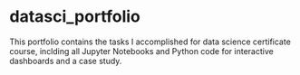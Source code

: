 # datasci_portfolio
This portfolio contains the tasks I accomplished for data science certificate course, inclding all Jupyter Notebooks and Python code for interactive dashboards and a case study.
